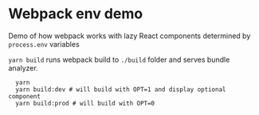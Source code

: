 # Webpack env demo

Demo of how webpack works with lazy React components determined by `process.env` variables

`yarn build` runs webpack build to `./build` folder and serves bundle analyzer.

```
  yarn
  yarn build:dev # will build with OPT=1 and display optional component
  yarn build:prod # will build with OPT=0
```
